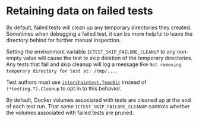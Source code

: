 # Retaining data on failed tests

By default, failed tests will clean up any temporary directories they created.
Sometimes when debugging a failed test, it can be more helpful to leave the directory behind
for further manual inspection.

Setting the environment variable `ICTEST_SKIP_FAILURE_CLEANUP` to any non-empty value
will cause the test to skip deletion of the temporary directories.
Any tests that fail and skip cleanup will log a message like
`Not removing temporary directory for test at: /tmp/...`.

Test authors must use
[`interchaintest.TempDir`](https://pkg.go.dev/github.com/strangelove-ventures/interchaintest#TempDir)
instead of `(*testing.T).Cleanup` to opt in to this behavior.

By default, Docker volumes associated with tests are cleaned up at the end of each test run.
That same `ICTEST_SKIP_FAILURE_CLEANUP` controls whether the volumes associated with failed tests are pruned.
